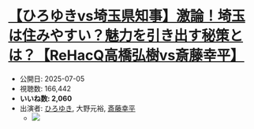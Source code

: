 # [【ひろゆきvs埼玉県知事】激論！埼玉は住みやすい？魅力を引き出す秘策とは？【ReHacQ高橋弘樹vs斎藤幸平】](https://www.youtube.com/watch?v=ioJUyuvTb6k)
-   公開日: 2025-07-05
-   視聴数: 166,442
-   **いいね数: 2,060**
-   出演者: [ひろゆき](/rehacq_fan/people/ひろゆき "wikilink"), 大野元裕, [斎藤幸平](/rehacq_fan/people/斎藤幸平 "wikilink")
    - [![](https://img.youtube.com/vi/ioJUyuvTb6k/hqdefault.jpg)](https://www.youtube.com/watch?v=ioJUyuvTb6k)
